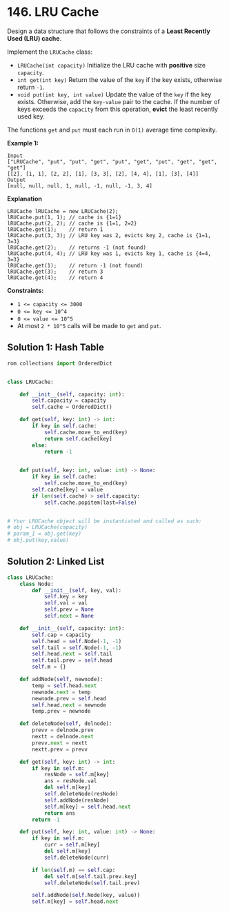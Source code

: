 # 146. LRU Cache

Design a data structure that follows the constraints of a **Least Recently Used (LRU) cache**.

Implement the `LRUCache` class:

- `LRUCache(int capacity)` Initialize the LRU cache with **positive** size `capacity`.
- `int get(int key)` Return the value of the `key` if the key exists, otherwise return `-1`.
- `void put(int key, int value)` Update the value of the `key` if the key exists. Otherwise, add the `key-value` pair to the cache. If the number of keys exceeds the `capacity` from this operation, **evict** the least recently used key.

The functions `get` and `put` must each run in `O(1)` average time complexity.


**Example 1:**

```
Input
["LRUCache", "put", "put", "get", "put", "get", "put", "get", "get", "get"]
[[2], [1, 1], [2, 2], [1], [3, 3], [2], [4, 4], [1], [3], [4]]
Output
[null, null, null, 1, null, -1, null, -1, 3, 4]
```

**Explanation**

```
LRUCache lRUCache = new LRUCache(2);
lRUCache.put(1, 1); // cache is {1=1}
lRUCache.put(2, 2); // cache is {1=1, 2=2}
lRUCache.get(1);    // return 1
lRUCache.put(3, 3); // LRU key was 2, evicts key 2, cache is {1=1, 3=3}
lRUCache.get(2);    // returns -1 (not found)
lRUCache.put(4, 4); // LRU key was 1, evicts key 1, cache is {4=4, 3=3}
lRUCache.get(1);    // return -1 (not found)
lRUCache.get(3);    // return 3
lRUCache.get(4);    // return 4
```

**Constraints:**

- `1 <= capacity <= 3000`
- `0 <= key <= 10^4`
- `0 <= value <= 10^5`
- At most `2 * 10^5` calls will be made to `get` and `put`.

## Solution 1: Hash Table

```python
rom collections import OrderedDict


class LRUCache:

    def __init__(self, capacity: int):
        self.capacity = capacity
        self.cache = OrderedDict()

    def get(self, key: int) -> int:
        if key in self.cache:
            self.cache.move_to_end(key)
            return self.cache[key]
        else:
            return -1
        

    def put(self, key: int, value: int) -> None:
        if key in self.cache:
            self.cache.move_to_end(key)
        self.cache[key] = value
        if len(self.cache) > self.capacity:
            self.cache.popitem(last=False)


# Your LRUCache object will be instantiated and called as such:
# obj = LRUCache(capacity)
# param_1 = obj.get(key)
# obj.put(key,value)
```

## Solution 2: Linked List

```python
class LRUCache:
    class Node:
        def __init__(self, key, val):
            self.key = key
            self.val = val
            self.prev = None
            self.next = None

    def __init__(self, capacity: int):
        self.cap = capacity
        self.head = self.Node(-1, -1)
        self.tail = self.Node(-1, -1)
        self.head.next = self.tail
        self.tail.prev = self.head
        self.m = {}

    def addNode(self, newnode):
        temp = self.head.next
        newnode.next = temp
        newnode.prev = self.head
        self.head.next = newnode
        temp.prev = newnode

    def deleteNode(self, delnode):
        prevv = delnode.prev
        nextt = delnode.next
        prevv.next = nextt
        nextt.prev = prevv

    def get(self, key: int) -> int:
        if key in self.m:
            resNode = self.m[key]
            ans = resNode.val
            del self.m[key]
            self.deleteNode(resNode)
            self.addNode(resNode)
            self.m[key] = self.head.next
            return ans
        return -1

    def put(self, key: int, value: int) -> None:
        if key in self.m:
            curr = self.m[key]
            del self.m[key]
            self.deleteNode(curr)

        if len(self.m) == self.cap:
            del self.m[self.tail.prev.key]
            self.deleteNode(self.tail.prev)

        self.addNode(self.Node(key, value))
        self.m[key] = self.head.next
```
